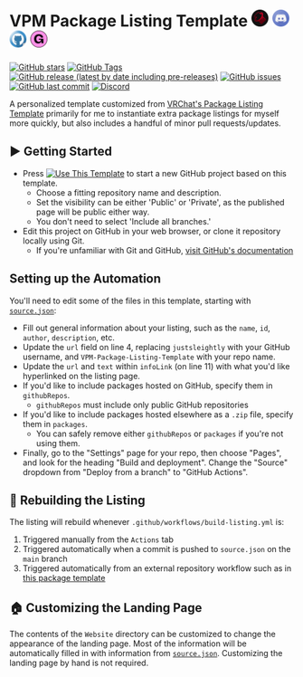 # VPM Package Listing Template [<img src="https://github.com/JustSleightly/Resources/raw/main/Icons/JSLogo.png" width="30" height="30">](https://vrc.sleightly.dev/ "JustSleightly") [<img src="https://github.com/JustSleightly/Resources/raw/main/Icons/Discord.png" width="30" height="30">](https://discord.sleightly.dev/ "Discord") [<img src="https://github.com/JustSleightly/Resources/raw/main/Icons/GitHub.png" width="30" height="30">](https://github.sleightly.dev/ "Github") [<img src="https://github.com/JustSleightly/Resources/raw/main/Icons/Store.png" width="30" height="30">](https://store.sleightly.dev/ "Store")

[![GitHub stars](https://img.shields.io/github/stars/JustSleightly/vpm.sleightly.dev)](https://github.com/JustSleightly/vpm.sleightly.dev/stargazers) [![GitHub Tags](https://img.shields.io/github/tag/JustSleightly/vpm.sleightly.dev)](https://github.com/JustSleightly/vpm.sleightly.dev/tags) [![GitHub release (latest by date including pre-releases)](https://img.shields.io/github/v/release/JustSleightly/vpm.sleightly.dev?include_prereleases)](https://github.com/JustSleightly/vpm.sleightly.dev/releases) [![GitHub issues](https://img.shields.io/github/issues/JustSleightly/vpm.sleightly.dev)](https://github.com/JustSleightly/vpm.sleightly.dev/issues) [![GitHub last commit](https://img.shields.io/github/last-commit/JustSleightly/vpm.sleightly.dev)](https://github.com/JustSleightly/vpm.sleightly.dev/commits/main) [![Discord](https://img.shields.io/discord/780192344800362506)](https://discord.sleightly.dev/)

A personalized template customized from [VRChat's Package Listing Template](https://github.com/vrchat-community/template-package-listing) primarily for me to instantiate extra package listings for myself more quickly, but also includes a handful of minor pull requests/updates.

## ▶ Getting Started

* Press [![Use This Template](https://user-images.githubusercontent.com/737888/185467681-e5fdb099-d99f-454b-8d9e-0760e5a6e588.png)](https://github.com/JustSleightly/VPM-Package-Listing-Template/generate)
to start a new GitHub project based on this template.
  * Choose a fitting repository name and description.
  * Set the visibility can be either 'Public' or 'Private', as the published page will be public either way.
  * You don't need to select 'Include all branches.'
* Edit this project on GitHub in your web browser, or clone it repository locally using Git.
  * If you're unfamiliar with Git and GitHub, [visit GitHub's documentation](https://docs.github.com/en/get-started/quickstart/)
  
## Setting up the Automation

You'll need to edit some of the files in this template, starting with [`source.json`](source.json):

* Fill out general information about your listing, such as the `name`, `id`, `author`, `description`, etc.
* Update the `url` field on line 4, replacing `justsleightly` with your GitHub username, and `VPM-Package-Listing-Template` with your repo name.
* Update the `url` and `text` within `infoLink` (on line 11) with what you'd like hyperlinked on the listing page.
* If you'd like to include packages hosted on GitHub, specify them in `githubRepos`.
  * `githubRepos` must include only public GitHub repositories
* If you'd like to include packages hosted elsewhere as a `.zip` file, specify them in `packages`.
  * You can safely remove either `githubRepos` or `packages` if you're not using them.
* Finally, go to the "Settings" page for your repo, then choose "Pages", and look for the heading "Build and deployment". Change the "Source" dropdown from "Deploy from a branch" to "GitHub Actions".

## 📃 Rebuilding the Listing

The listing will rebuild whenever `.github/workflows/build-listing.yml` is:

1. Triggered manually from the `Actions` tab
2. Triggered automatically when a commit is pushed to `source.json` on the `main` branch
3. Triggered automatically from an external repository workflow such as in [this package template](https://github.com/JustSleightly/VPM-Package-Template)

## 🏠 Customizing the Landing Page

The contents of the `Website` directory can be customized to change the appearance of the landing page. Most of the information will be automatically filled in with information from [`source.json`](source.json). Customizing the landing page by hand is not required.
